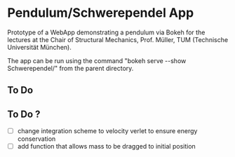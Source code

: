 # Pendulum/Schwerependel App

Prototype of a WebApp demonstrating a pendulum via Bokeh for the lectures at the Chair of Structural Mechanics, Prof. Müller, TUM (Technische Universität München).

The app can be run using the command "bokeh serve --show Schwerependel/" from the parent directory.

## To Do

## To Do ?
- [ ] change integration scheme to velocity verlet to ensure energy conservation
- [ ] add function that allows mass to be dragged to initial position
